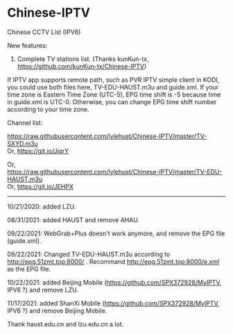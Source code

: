 # Chinese-IPTV

Chinese CCTV List (IPV6)

New features:
1. Complete TV stations list. (Thanks kunKun-tx, https://github.com/kunKun-tx/Chinese-IPTV)

If IPTV app supports remote path, such as PVR IPTV simple client in KODI, you
could use both files here, TV-EDU-HAUST.m3u and guide.xml. If your time zone is
Eastern Time Zone (UTC-5), EPG time shift is -5 because time in guide.xml is
UTC-0. Otherwise, you can change EPG time shift number according to your time
zone.

Channel list:  

https://raw.githubusercontent.com/lylehust/Chinese-IPTV/master/TV-SXYD.m3u  
Or, https://git.io/JiqrY  

Or,  
https://raw.githubusercontent.com/lylehust/Chinese-IPTV/master/TV-EDU-HAUST.m3u  
Or, https://git.io/JEHPX 

----------

10/21/2020: added LZU.

08/31/2021: added HAUST and remove AHAU.

09/22/2021: WebGrab+Plus doesn't work anymore, and remove the EPG file (guide.xml).

09/22/2021: Changed TV-EDU-HAUST.m3u according to http://epg.51zmt.top:8000/ . 
Recommand http://epg.51zmt.top:8000/e.xml as the EPG file.

10/22/2021: added Beijing Mobile (https://github.com/SPX372928/MyIPTV, IPV6 ?) and remove LZU.

11/17/2021: added ShanXi Mobile (https://github.com/SPX372928/MyIPTV, IPV6 ?) and remove Beijing Mobile.

Thank haust.edu.cn and lzu.edu.cn a lot. 
